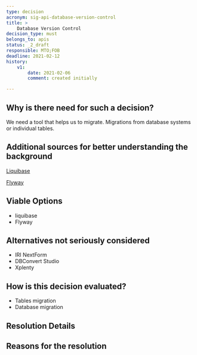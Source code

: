 ```yaml
---
type: decision
acronym: sig-api-database-version-control
title: >
    Database Version Control
decision_type: must
belongs_to: apis
status: _2_draft
responsible: MTO;FOB
deadline: 2021-02-12
history:
    v1:
        date: 2021-02-06
        comment: created initially

---
```


## Why is there need for such a decision?
We need a tool that helps us to migrate. Migrations from database systems or individual tables.

## Additional sources for better understanding the background

[Liquibase](https://www.liquibase.org/)

[Flyway](https://flywaydb.org/)


## Viable Options

* liquibase
* Flyway


## Alternatives not seriously considered
* IRI NextForm
* DBConvert Studio
* Xplenty

## How is this decision evaluated?
* Tables migration
* Database migration
 
 
## Resolution Details




## Reasons for the resolution



